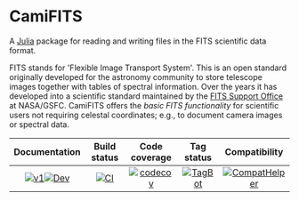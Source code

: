 # CamiFITS

A [Julia](http://julialang.org) package for reading and writing files in the FITS scientific data format.  

FITS stands for 'Flexible Image Transport System'. This is an open standard originally developed for the astronomy community to store telescope images together with tables of spectral information. Over the years it has developed into a scientific standard maintained by the [FITS Support Office](http://fits.gsfc.nasa.gov) at NASA/GSFC. CamiFITS offers the *basic FITS functionality* for scientific users not requiring celestal coordinates; e.g., to document camera images or spectral data. 


| **Documentation**                           | **Build status**                            | **Code coverage**                          | **Tag status**                              |**Compatibility**           |                    
|:-------------------------------------------:|:-------------------------------------------:|:------------------------------------------:|:-------------------------------------------:|:------------------------------------------:|
|[![v1](https://img.shields.io/badge/docs-v1-blue.svg)](https://walra356.github.io/CamiFITS.jl/stable)[![Dev](https://img.shields.io/badge/docs-dev-blue.svg)](https://walra356.github.io/CamiFITS.jl/dev)|[![CI](https://github.com/walra356/CamiFITS.jl/actions/workflows/CI.yml/badge.svg)](https://github.com/walra356/CamiFITS.jl/actions/workflows/CI.yml)|[![codecov](https://codecov.io/gh/walra356/CamiFITS.jl/branch/main/graph/badge.svg?token=7LW41FGMK5)](https://codecov.io/gh/walra356/CamiFITS.jl)|[![TagBot](https://github.com/walra356/CamiFITS.jl/actions/workflows/TagBot.yml/badge.svg)](https://github.com/walra356/CamiFITS.jl/actions/workflows/TagBot.yml)|[![CompatHelper](https://github.com/walra356/CamiFITS.jl/actions/workflows/CompatHelper.yml/badge.svg)](https://github.com/walra356/CamiFITS.jl/actions/workflows/CompatHelper.yml)
